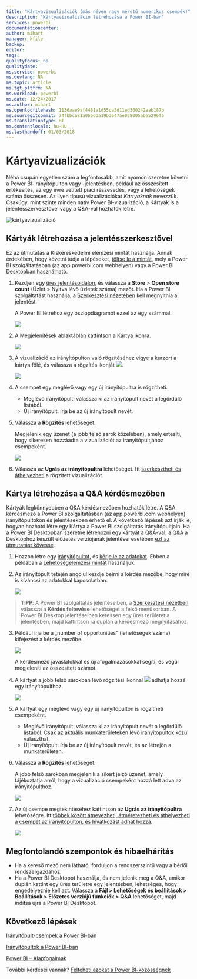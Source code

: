 ```yaml
---
title: "Kártyavizualizációk (más néven nagy méretű numerikus csempék)"
description: "Kártyavizualizáció létrehozása a Power BI-ban"
services: powerbi
documentationcenter: 
author: mihart
manager: kfile
backup: 
editor: 
tags: 
qualityfocus: no
qualitydate: 
ms.service: powerbi
ms.devlang: NA
ms.topic: article
ms.tgt_pltfrm: NA
ms.workload: powerbi
ms.date: 12/24/2017
ms.author: mihart
ms.openlocfilehash: 1136aae9af4481a1d55ca3d11ed300242aab187b
ms.sourcegitcommit: 74fbbca81a056dda19b3647ae058005aba5296f5
ms.translationtype: HT
ms.contentlocale: hu-HU
ms.lasthandoff: 01/03/2018
---
```

# <a name="card-visualizations"></a>Kártyavizualizációk
Néha csupán egyetlen szám a legfontosabb, amit nyomon szeretne követni a Power BI-irányítópulton vagy -jelentésben, például az összesített értékesítés, az egy évre vetített piaci részesedés, vagy a lehetőségek száma összesen. Az ilyen típusú vizualizációkat *Kártyáknak* nevezzük. Csakúgy, mint szinte minden natív Power BI-vizualizáció, a Kártyák is a jelentésszerkesztővel vagy a Q&A-val hozhatók létre.

![kártyavizualizáció](media/power-bi-visualization-card/pbi_opptuntiescard.png)

## <a name="create-a-card-using-the-report-editor"></a>Kártyák létrehozása a jelentésszerkesztővel
Ez az útmutatás a Kiskereskedelmi elemzési mintát használja. Annak érdekében, hogy követni tudja a lépéseket, [töltse le a mintát](sample-datasets.md), mely a Power BI szolgáltatásban (az app.powerbi.com webhelyen) vagy a Power BI Desktopban használható.   

1. Kezdjen egy [üres jelentésoldalon](power-bi-report-add-page.md), és válassza a **Store** \> **Open store count** (Üzlet > Nyitva lévő üzletek száma) mezőt. Ha a Power BI szolgáltatást használja, a [Szerkesztési nézetében](service-interact-with-a-report-in-editing-view.md) kell megnyitnia a jelentést.

    A Power BI létrehoz egy oszlopdiagramot ezzel az egy számmal.

   ![](media/power-bi-visualization-card/pbi_rptnumbertilechart.png)
2. A Megjelenítések ablaktáblán kattintson a Kártya ikonra.

   ![](media/power-bi-visualization-card/pbi_changechartcard.png)
6. A vizualizáció az irányítópulton való rögzítéséhez vigye a kurzort a kártya fölé, és válassza a rögzítés ikonját ![](media/power-bi-visualization-card/pbi_pintile.png).

   ![](media/power-bi-visualization-card/power-bi-pin-icon.png)
7. A csempét egy meglévő vagy egy új irányítópultra is rögzítheti.

   * Meglévő irányítópult: válassza ki az irányítópult nevét a legördülő listából.
   * Új irányítópult: írja be az új irányítópult nevét.
8. Válassza a **Rögzítés** lehetőséget.

   Megjelenik egy üzenet (a jobb felső sarok közelében), amely értesíti, hogy sikeresen hozzáadta a vizualizációt az irányítópultjához csempeként.

   ![](media/power-bi-visualization-card/power-bi-pin-success-message.png)
9. Válassza az **Ugrás az irányítópultra** lehetőséget. Itt [szerkesztheti és áthelyezheti](service-dashboard-edit-tile.md) a rögzített vizualizációt.


## <a name="create-a-card-from-the-qa-question-box"></a>Kártya létrehozása a Q&A kérdésmezőben
Kártyák legkönnyebben a Q&A kérdésmezőben hozhatók létre. A Q&A kérdésmező a Power BI szolgáltatásban (az app.powerbi.com webhelyen) irányítópultokon és jelentésekben érhető el. A következő lépések azt írják le, hogyan hozható létre egy Kártya a Power BI szolgáltatás irányítópultjain. Ha a Power BI Desktopban szeretne létrehozni egy kártyát a Q&A-val, a Q&A a Desktophoz készült előzetes verziójának jelentései esetében [ezt az útmutatást kövesse](https://powerbi.microsoft.com/en-us/blog/power-bi-desktop-december-feature-summary/#QandA).

1. Hozzon létre egy [irányítópultot](service-dashboards.md), és [kérje le az adatokat](service-get-data.md). Ebben a példában a [Lehetőségelemzési mintát](sample-opportunity-analysis.md) használjuk.

1. Az irányítópult tetején angolul kezdje beírni a kérdés mezőbe, hogy mire is kíváncsi az adatokkal kapcsolatban. 

   ![](media/power-bi-visualization-card/power-bi-q-and-a-box.png)

>**TIPP**: A Power BI szolgáltatás jelentéseiben, a [Szerkesztési nézetben](service-reading-view-and-editing-view.md) válassza a **Kérdés feltevése** lehetőséget a felső menüsorban. A Power BI Desktop jelentéseiben keressen egy üres területet a jelentésben, majd kattintson rá duplán a kérdésmező megnyitásához.

3. Például írja be a „number of opportunities” (lehetőségek száma) kifejezést a kérdés mezőbe.

   ![](media/power-bi-visualization-card/power-bi-q-and-a.png)

   A kérdésmező javaslatokkal és újrafogalmazásokkal segíti, és végül megjeleníti az összesített számot.  
4. A kártyát a jobb felső sarokban lévő rögzítési ikonnal ![](media/power-bi-visualization-card/pbi_pintile.png) adhatja hozzá egy irányítópulthoz.

   ![](media/power-bi-visualization-card/power-bi-pin.png)
5. A kártyát egy meglévő vagy egy új irányítópulton is rögzítheti csempeként.

   * Meglévő irányítópult: válassza ki az irányítópult nevét a legördülő listából. Csak az aktuális munkaterületeken lévő irányítópultok közül választhat.
   * Új irányítópult: írja be az új irányítópult nevét, és az létrejön a munkaterületen.
6. Válassza a **Rögzítés** lehetőséget.

   A jobb felső sarokban megjelenik a sikert jelző üzenet, amely tájékoztatja arról, hogy a vizualizáció csempeként hozzá lett adva az irányítópulthoz.  

   ![](media/power-bi-visualization-card/power-bi-success.png)
7. Az új csempe megtekintéséhez kattintson az **Ugrás az irányítópultra** lehetőségre. Itt [többek között átnevezheti, átméretezheti és áthelyezheti a csempét az irányítópulton, és hivatkozást adhat hozzá](service-dashboard-edit-tile.md).

   ![](media/power-bi-visualization-card/power-bi-pinned.png)

## <a name="considerations-and-troubleshooting"></a>Megfontolandó szempontok és hibaelhárítás
- Ha a kereső mező nem látható, forduljon a rendszerszintű vagy a bérlői rendszergazdához.    
- Ha a Power BI Desktopot használja, és nem jelenik meg a Q&A, amikor duplán kattint egy üres területre egy jelentésben, lehetséges, hogy engedélyeznie kell azt.  Válassza a **Fájl > Lehetőségek és beállítások > Beállítások > Előzetes verziójú funkciók > Q&A** lehetőséget, majd indítsa újra a Power BI Desktopot.


## <a name="next-steps"></a>Következő lépések
[Irányítópult-csempék a Power BI-ban](service-dashboard-tiles.md)

[Irányítópultok a Power BI-ban](service-dashboards.md)

[Power BI – Alapfogalmak](service-basic-concepts.md)

További kérdései vannak? [Felteheti azokat a Power BI-közösségnek](http://community.powerbi.com/)
